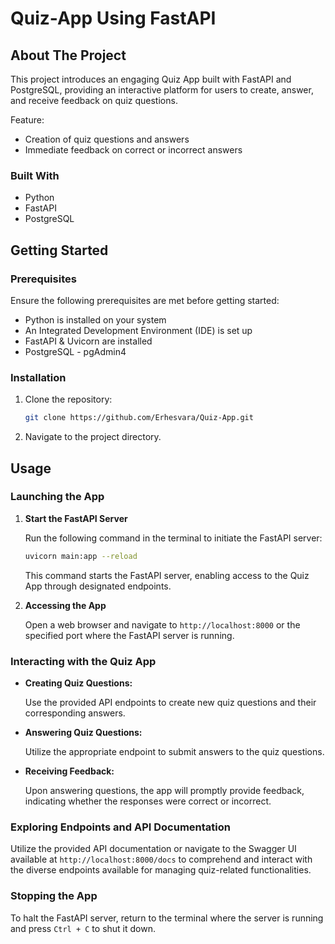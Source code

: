 # Quiz-App Using FastAPI

## About The Project
This project introduces an engaging Quiz App built with FastAPI and PostgreSQL, providing an interactive platform for users to create, answer, and receive feedback on quiz questions.


Feature:
* Creation of quiz questions and answers
* Immediate feedback on correct or incorrect answers

### Built With
* Python 
* FastAPI
* PostgreSQL
 
## Getting Started

### Prerequisites
Ensure the following prerequisites are met before getting started:

* Python is installed on your system
* An Integrated Development Environment (IDE) is set up
* FastAPI & Uvicorn are installed
* PostgreSQL - pgAdmin4


### Installation

1. Clone the repository:
   ```sh
   git clone https://github.com/Erhesvara/Quiz-App.git
   ```
3. Navigate to the project directory.

## Usage

### Launching the App

1. **Start the FastAPI Server**

    Run the following command in the terminal to initiate the FastAPI server:
    ```sh
    uvicorn main:app --reload
    ```
    This command starts the FastAPI server, enabling access to the Quiz App through designated endpoints.

2. **Accessing the App**

    Open a web browser and navigate to `http://localhost:8000` or the specified port where the FastAPI server is running.

### Interacting with the Quiz App

- **Creating Quiz Questions:**

    Use the provided API endpoints to create new quiz questions and their corresponding answers.

- **Answering Quiz Questions:**

    Utilize the appropriate endpoint to submit answers to the quiz questions.

- **Receiving Feedback:**

    Upon answering questions, the app will promptly provide feedback, indicating whether the responses were correct or incorrect.

### Exploring Endpoints and API Documentation

Utilize the provided API documentation or navigate to the Swagger UI available at `http://localhost:8000/docs` to comprehend and interact with the diverse endpoints available for managing quiz-related functionalities.

### Stopping the App

To halt the FastAPI server, return to the terminal where the server is running and press `Ctrl + C` to shut it down.






